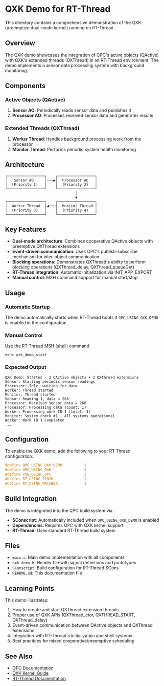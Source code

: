 # QXK Demo for RT-Thread

This directory contains a comprehensive demonstration of the QXK (preemptive dual-mode kernel) running on RT-Thread.

## Overview

The QXK demo showcases the integration of QPC's active objects (QActive) with QXK's extended threads (QXThread) in an RT-Thread environment. The demo implements a sensor data processing system with background monitoring.

## Components

### Active Objects (QActive)
1. **Sensor AO**: Periodically reads sensor data and publishes it
2. **Processor AO**: Processes received sensor data and generates results

### Extended Threads (QXThread)  
1. **Worker Thread**: Handles background processing work from the processor
2. **Monitor Thread**: Performs periodic system health monitoring

## Architecture

```
┌─────────────────┐    ┌─────────────────┐
│   Sensor AO     │───▶│  Processor AO   │
│  (Priority 1)   │    │  (Priority 2)   │
└─────────────────┘    └─────────────────┘
                                │
                                ▼
┌─────────────────┐    ┌─────────────────┐
│  Worker Thread  │◀───┤  Monitor Thread │
│  (Priority 3)   │    │  (Priority 4)   │
└─────────────────┘    └─────────────────┘
```

## Key Features

- **Dual-mode architecture**: Combines cooperative QActive objects with preemptive QXThread extensions
- **Event-driven communication**: Uses QPC's publish-subscribe mechanism for inter-object communication
- **Blocking operations**: Demonstrates QXThread's ability to perform blocking operations (QXThread_delay, QXThread_queueGet)
- **RT-Thread integration**: Automatic initialization via INIT_APP_EXPORT
- **Manual control**: MSH command support for manual start/stop

## Usage

### Automatic Startup
The demo automatically starts when RT-Thread boots if `QPC_USING_QXK_DEMO` is enabled in the configuration.

### Manual Control
Use the RT-Thread MSH (shell) command:
```
msh> qxk_demo_start
```

### Expected Output
```
QXK Demo: Started - 2 QActive objects + 2 QXThread extensions
Sensor: Starting periodic sensor readings
Processor: Idle, waiting for data
Worker: Thread started
Monitor: Thread started
Sensor: Reading 1, data = 266
Processor: Received sensor data = 266
Processor: Processing data (count: 1)
Worker: Processing work ID 1 (total: 1)
Monitor: System check #1 - All systems operational
Worker: Work ID 1 completed
...
```

## Configuration

To enable the QXK demo, add the following to your RT-Thread configuration:

```c
#define QPC_USING_QXK_DEMO          1
#define QPC_USING_QXK               1
#define PKG_USING_QPC               1
#define RT_USING_FINSH              1
#define RT_USING_MAILBOX            1
```

## Build Integration

The demo is integrated into the QPC build system via:
- **SConscript**: Automatically included when `QPC_USING_QXK_DEMO` is enabled
- **Dependencies**: Requires QPC with QXK kernel support
- **RT-Thread**: Uses standard RT-Thread build system

## Files

- `main.c`: Main demo implementation with all components
- `qxk_demo.h`: Header file with signal definitions and prototypes
- `SConscript`: Build configuration for RT-Thread SCons
- `README.md`: This documentation file

## Learning Points

This demo illustrates:
1. How to create and start QXThread extension threads
2. Proper use of QXK APIs (QXThread_ctor, QXTHREAD_START, QXThread_delay)
3. Event-driven communication between QActive objects and QXThread extensions
4. Integration with RT-Thread's initialization and shell systems
5. Best practices for mixed cooperative/preemptive scheduling

## See Also

- [QPC Documentation](https://www.state-machine.com/qpc)
- [QXK Kernel Guide](https://www.state-machine.com/qpc/qxk.html)
- [RT-Thread Documentation](https://www.rt-thread.org/document/site/)